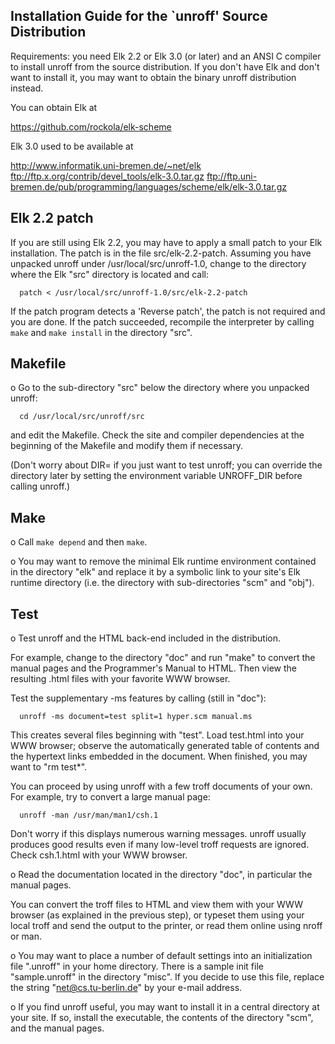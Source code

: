 Installation Guide for the `unroff' Source Distribution
-------------------------------------------------------

Requirements: you need Elk 2.2 or Elk 3.0 (or later) and an ANSI C
compiler to install unroff from the source distribution.  If you don't
have Elk and don't want to install it, you may want to obtain the
binary unroff distribution instead.

You can obtain Elk at

   https://github.com/rockola/elk-scheme

Elk 3.0 used to be available at

   http://www.informatik.uni-bremen.de/~net/elk
   ftp://ftp.x.org/contrib/devel_tools/elk-3.0.tar.gz
   ftp://ftp.uni-bremen.de/pub/programming/languages/scheme/elk/elk-3.0.tar.gz



## Elk 2.2 patch
   If you are still using Elk 2.2, you may have to apply a small patch to
   your Elk installation.  The patch is in the file src/elk-2.2-patch.
   Assuming you have unpacked unroff under /usr/local/src/unroff-1.0,
   change to the directory where the Elk "src" directory is located and call:
   
      patch < /usr/local/src/unroff-1.0/src/elk-2.2-patch

   If the patch program detects a 'Reverse patch', the patch is not
   required and you are done.  If the patch succeeded, recompile the
   interpreter by calling `make` and `make install` in the directory "src".

## Makefile

o  Go to the sub-directory "src" below the directory where you unpacked
   unroff:

      cd /usr/local/src/unroff/src

   and edit the Makefile.  Check the site and compiler dependencies at the
   beginning of the Makefile and modify them if necessary.

   (Don't worry about DIR= if you just want to test unroff; you can
   override the directory later by setting the environment variable
   UNROFF_DIR before calling unroff.)

## Make

o  Call `make depend` and then `make`.

o  You may want to remove the minimal Elk runtime environment contained
   in the directory "elk" and replace it by a symbolic link to your
   site's Elk runtime directory (i.e. the directory with sub-directories
   "scm" and "obj").

## Test

o  Test unroff and the HTML back-end included in the distribution.

   For example, change to the directory "doc" and run "make" to convert
   the manual pages and the Programmer's Manual to HTML.  Then view the
   resulting .html files with your favorite WWW browser.

   Test the supplementary -ms features by calling (still in "doc"):

      unroff -ms document=test split=1 hyper.scm manual.ms

   This creates several files beginning with "test".  Load test.html
   into your WWW browser; observe the automatically generated table of
   contents and the hypertext links embedded in the document.  When
   finished, you may want to "rm test*".

   You can proceed by using unroff with a few troff documents of your
   own.  For example, try to convert a large manual page:

      unroff -man /usr/man/man1/csh.1

   Don't worry if this displays numerous warning messages.  unroff
   usually produces good results even if many low-level troff requests
   are ignored.  Check csh.1.html with your WWW browser.

o  Read the documentation located in the directory "doc", in particular
   the manual pages.
   
   You can convert the troff files to HTML and view them with your
   WWW browser (as explained in the previous step), or typeset them
   using your local troff and send the output to the printer, or read
   them online using nroff or man.

o  You may want to place a number of default settings into an initialization
   file ".unroff" in your home directory.  There is a sample init file
   "sample.unroff" in the directory "misc".  If you decide to use this
   file, replace the string "net@cs.tu-berlin.de" by your e-mail address.

o  If you find unroff useful, you may want to install it in a central
   directory at your site.  If so, install the executable, the contents
   of the directory "scm", and the manual pages.
